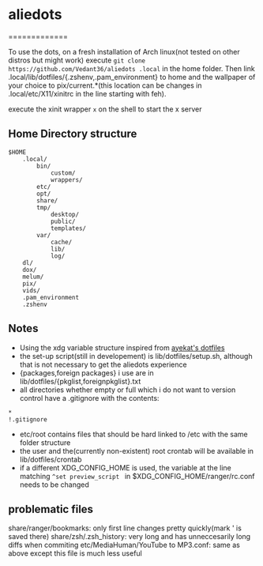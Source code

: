 # aliedots
=============

To use the dots, on a fresh installation of Arch linux(not tested on other distros but might work) execute
`git clone https://github.com/Vedant36/aliedots .local`
in the home folder. Then link .local/lib/dotfiles/{.zshenv,.pam_environment} to home and the wallpaper of your choice to pix/current.*(this location can be changes in .local/etc/X11/xinitrc in the line starting with feh).

execute the xinit wrapper `x` on the shell to start the x server

## Home Directory structure
```
$HOME
	.local/
		bin/
			custom/
			wrappers/
		etc/
		opt/
		share/
		tmp/
			desktop/
			public/
			templates/
		var/
			cache/
			lib/
			log/
	dl/
	dox/
	melum/
	pix/
	vids/
	.pam_environment
	.zshenv
```

## Notes
- Using the xdg variable structure inspired from [ayekat's dotfiles](https://github.com/ayekat/dotfiles)
- the set-up script(still in developement) is lib/dotfiles/setup.sh, although that is not necessary to get the aliedots experience
- {packages,foreign packages} i use are in lib/dotfiles/{pkglist,foreignpkglist}.txt
- all directories whether empty or full which i do not want to version control have a .gitignore with the contents:
```git
*
!.gitignore
```
- etc/root contains files that should be hard linked to /etc with the same folder structure
- the user and the(currently non-existent) root crontab will be available in lib/dotfiles/crontab
- if a different XDG_CONFIG_HOME is used, the variable at the line matching `^set preview_script ` in $XDG_CONFIG_HOME/ranger/rc.conf needs to be changed

## problematic files
share/ranger/bookmarks: only first line changes pretty quickly(mark ' is saved there)
share/zsh/.zsh_history: very long and has unneccesarily long diffs when commiting
etc/MediaHuman/YouTube to MP3.conf: same as above except this file is much less useful

